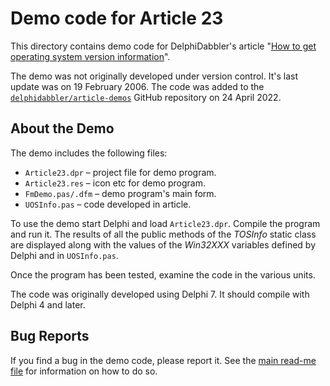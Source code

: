 # Demo code for Article 23

This directory contains demo code for DelphiDabbler's article "[How to get operating system version information](https://delphidabbler.com/articles/article-23)".

The demo was not originally developed under version control. It's last update was on 19 February 2006. The code was added to the [`delphidabbler/article-demos`](https://github.com/delphidabbler/article-demos) GitHub repository on 24 April 2022.

## About the Demo

The demo includes the following files:

* `Article23.dpr` – project file for demo program.
* `Article23.res` – icon etc for demo program.
* `FmDemo.pas/.dfm` – demo program's main form.
* `UOSInfo.pas` – code developed in article.

To use the demo start Delphi and load `Article23.dpr`. Compile the program and run it. The results of all the public methods of the _TOSInfo_ static class are displayed along with the values of the _Win32XXX_ variables defined by Delphi and in `UOSInfo.pas`.

Once the program has been tested, examine the code in the various units.

The code was originally developed using Delphi 7. It should compile with Delphi 4 and later.

## Bug Reports

If you find a bug in the demo code, please report it. See the [main read-me file](https://github.com/delphidabbler/article-demos/blob/master/README.md#bug-reports) for information on how to do so.
